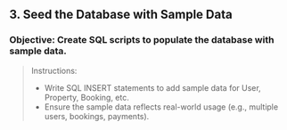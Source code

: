 ## 3. Seed the Database with Sample Data
### Objective: Create SQL scripts to populate the database with sample data.

> Instructions:
> - Write SQL INSERT statements to add sample data for User, Property, Booking, etc.
> - Ensure the sample data reflects real-world usage (e.g., multiple users, bookings, payments).